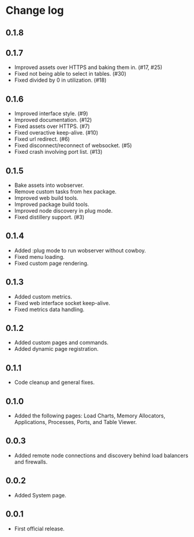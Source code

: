 # Change log

## 0.1.8


## 0.1.7

* Improved assets over HTTPS and baking them in. (#17, #25)
* Fixed not being able to select in tables. (#30)
* Fixed divided by 0 in utilization. (#18)


## 0.1.6

* Improved interface style. (#9)
* Improved documentation. (#12)
* Fixed assets over HTTPS. (#7)
* Fixed overactive keep-alive. (#10)
* Fixed url redirect. (#6)
* Fixed disconnect/reconnect of websocket. (#5)
* Fixed crash involving port list.  (#13)


## 0.1.5

* Bake assets into wobserver.
* Remove custom tasks from hex package.
* Improved web build tools.
* Improved package build tools.
* Improved node discovery in plug mode.
* Fixed distillery support. (#3)


## 0.1.4

* Added :plug mode to run wobserver without cowboy.
* Fixed menu loading.
* Fixed custom page rendering.


## 0.1.3

* Added custom metrics.
* Fixed web interface socket keep-alive.
* Fixed metrics data handling.


## 0.1.2

* Added custom pages and commands.
* Added dynamic page registration.


## 0.1.1

* Code cleanup and general fixes.


## 0.1.0

* Added the following pages: Load Charts, Memory Allocators, Applications, Processes, Ports, and Table Viewer.


## 0.0.3

* Added remote node connections and discovery behind load balancers and firewalls.


## 0.0.2

* Added System page.


## 0.0.1

* First official release.
